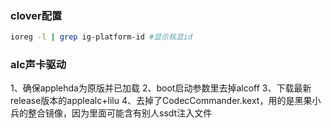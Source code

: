 
### clover配置
```bash
ioreg -l | grep ig-platform-id #显示核显id

```
### alc声卡驱动
1、确保applehda为原版并已加载
2、boot启动参数里去掉alcoff
3、下载最新release版本的applealc+lilu
4、去掉了CodecCommander.kext，用的是黑果小兵的整合镜像，因为里面可能含有别人ssdt注入文件
